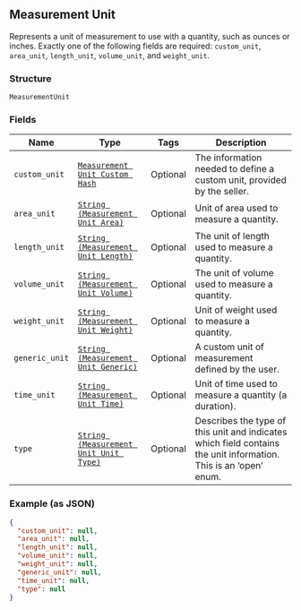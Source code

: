 ## Measurement Unit

Represents a unit of measurement to use with a quantity, such as ounces
or inches. Exactly one of the following fields are required: `custom_unit`,
`area_unit`, `length_unit`, `volume_unit`, and `weight_unit`.

### Structure

`MeasurementUnit`

### Fields

| Name | Type | Tags | Description |
|  --- | --- | --- | --- |
| `custom_unit` | [`Measurement Unit Custom Hash`](/doc/models/measurement-unit-custom.md) | Optional | The information needed to define a custom unit, provided by the seller. |
| `area_unit` | [`String (Measurement Unit Area)`](/doc/models/measurement-unit-area.md) | Optional | Unit of area used to measure a quantity. |
| `length_unit` | [`String (Measurement Unit Length)`](/doc/models/measurement-unit-length.md) | Optional | The unit of length used to measure a quantity. |
| `volume_unit` | [`String (Measurement Unit Volume)`](/doc/models/measurement-unit-volume.md) | Optional | The unit of volume used to measure a quantity. |
| `weight_unit` | [`String (Measurement Unit Weight)`](/doc/models/measurement-unit-weight.md) | Optional | Unit of weight used to measure a quantity. |
| `generic_unit` | [`String (Measurement Unit Generic)`](/doc/models/measurement-unit-generic.md) | Optional | A custom unit of measurement defined by the user. |
| `time_unit` | [`String (Measurement Unit Time)`](/doc/models/measurement-unit-time.md) | Optional | Unit of time used to measure a quantity (a duration). |
| `type` | [`String (Measurement Unit Unit Type)`](/doc/models/measurement-unit-unit-type.md) | Optional | Describes the type of this unit and indicates which field contains the unit information. This is an ‘open’ enum. |

### Example (as JSON)

```json
{
  "custom_unit": null,
  "area_unit": null,
  "length_unit": null,
  "volume_unit": null,
  "weight_unit": null,
  "generic_unit": null,
  "time_unit": null,
  "type": null
}
```

